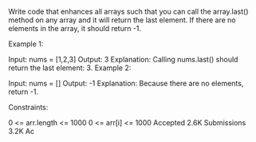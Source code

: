 Write code that enhances all arrays such that you can call the array.last() method on any array and it will return the last element. If there are no elements in the array, it should return -1.

Example 1:

Input: nums = [1,2,3]
Output: 3
Explanation: Calling nums.last() should return the last element: 3.
Example 2:

Input: nums = []
Output: -1
Explanation: Because there are no elements, return -1.

Constraints:

0 <= arr.length <= 1000
0 <= arr[i] <= 1000
Accepted
2.6K
Submissions
3.2K
Ac
